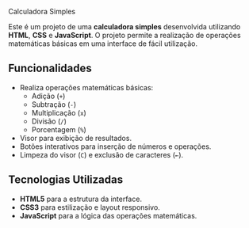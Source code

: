  Calculadora Simples

Este é um projeto de uma **calculadora simples** desenvolvida utilizando **HTML**, **CSS** e **JavaScript**. O projeto permite a realização de operações matemáticas básicas em uma interface de fácil utilização.

## Funcionalidades

- Realiza operações matemáticas básicas:
  - Adição (`+`)
  - Subtração (`-`)
  - Multiplicação (`x`)
  - Divisão (`/`)
  - Porcentagem (`%`)
- Visor para exibição de resultados.
- Botões interativos para inserção de números e operações.
- Limpeza do visor (`C`) e exclusão de caracteres (`←`).

## Tecnologias Utilizadas

- **HTML5** para a estrutura da interface.
- **CSS3** para estilização e layout responsivo.
- **JavaScript** para a lógica das operações matemáticas.
